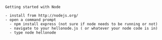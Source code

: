 	Getting started with Node
	
	- install from http://nodejs.org/
	- open a command prompt
	  - npm install express (not sure if node needs to be running or not)
	  - navigate to your hellonode.js ( or whatever your node code is in)
	  - type node hellonode
